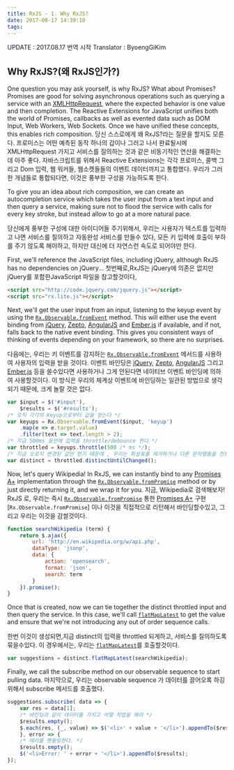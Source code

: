 ```yaml
---
title: RxJS - 1. Why RxJS?
date: 2017-08-17 14:39:10
tags:
---
```


UPDATE     : 2017.08.17 번역 시작
Translator : ByoengGiKim

## Why RxJS?(왜 RxJS인가?) ##

<!-- toc -->

One question you may ask yourself, is why RxJS?  What about Promises?  Promises are good for solving asynchronous operations such as querying a service with an [XMLHttpRequest](https://developer.mozilla.org/en-US/docs/Web/API/XMLHttpRequest), where the expected behavior is one value and then completion.  The Reactive Extensions for JavaScript unifies both the world of Promises, callbacks as well as evented data such as DOM Input, Web Workers, Web Sockets.  Once we have unified these concepts, this enables rich composition.
당신 스스로에게 왜 RxJS?라는 질문을 할지도 모른다. 프로미스는 어떤 예측된 동작 하나의 갑이나 그러고 나서 완료될시에 XMLHttpRequest 가지고 서비스를 질의하는 것과 같은 비동기적인 연산을 해결하는데 아주 좋다. 자바스크립트를 위해서 Reactive Extensions는 각각 프로미스, 콜백 그리고 Dom 입력, 웹 워커들, 웹소켓들들의 이벤트 데이터까지고 통합했다. 우리가 그러한 개념들로 통합되다면, 이것은 풍부한 구성을 가능하도록 한다.



To give you an idea about rich composition, we can create an autocompletion service which takes the user input from a text input and then query a service, making sure not to flood the service with calls for every key stroke, but instead allow to go at a more natural pace.

당신에게 풍부한 구성에 대한 아이디어들 주기위해서, 우리는 사용자가 텍스트를 입력하고 나면 서비스를 질의하고 자동완성 서비스를 만들수 있다, 모든 키 입력에 호출이 부하를 주기 않도록 해야하고, 하지만 대신에 더 자연스런 속도로 되어야만 한다.

First, we'll reference the JavaScript files, including jQuery, although RxJS has no dependencies on jQuery...
첫번째로,RxJS는 jQuery에 의존은 없지만 jQuery를 포함한JavaScript 파일을 참고할것이다, 

```html
<script src="http://code.jquery.com/jquery.js"></script>
<script src="rx.lite.js"></script>
```
Next, we'll get the user input from an input, listening to the keyup event by using the [`Rx.Observable.fromEvent`](content/observable/observable_methods/fromevent.html) method.  This will either use the event binding from [jQuery](http://jquery.com), [Zepto](http://zeptojs.com/), [AngularJS](https://angularjs.org/) and [Ember.js](http://emberjs.com/) if available, and if not, falls back to the native event binding.  This gives you consistent ways of thinking of events depending on your framework, so there are no surprises.

다음에는, 우리는 키 이벤트를 감지하는  [`Rx.Observable.fromEvent`](content/observable/observable_methods/fromevent.html) 메서드를 사용하여 사용자의 입력을 받을 것이다. 이벤트 바인딩은 [jQuery](http://jquery.com), [Zepto](http://zeptojs.com/), [AngularJS](https://angularjs.org/) 그리고 [Ember.js](http://emberjs.com/) 등을 쓸수있다면 사용하거나 그게 안된다면 네이티브 이벤트 바인딩에 의하여 사용할것이다. 이 방식은 우리의 체계상 이벤트에 바인딩하는 일관된 방법으로 생각되기 때문에, 크게 놀랄 것은 없다.

```javascript
var $input = $('#input'),
    $results = $('#results');
/* 오직 각각의 Keyup으로부터 값을 얻는다 */
var keyups = Rx.Observable.fromEvent($input, 'keyup')
    .map(e => e.target.value)
    .filter(text => text.length > 2);
/* 지금 500ms 동안에 입력을 throttle/debounce 한다 */
var throttled = keyups.throttle(500 /* ms */);
/* 지금 오로지 변경된 값만 얻기 때문에 , 우리는 화살표를 제거하거나 다른 문자열들을 컨트롤한다. */
var distinct = throttled.distinctUntilChanged();
```

Now, let's query Wikipedia!  In RxJS, we can instantly bind to any [Promises A+](https://github.com/promises-aplus/promises-spec) implementation through the [`Rx.Observable.fromPromise`](content/observable/observable_methods/frompromise.html) method or by just directly returning it, and we wrap it for you.
지금, Wikipedia로 검색해보자! RxJS 로, 우리는 즉시 [`Rx.Observable.fromPromise`](content/observable/observable_methods/frompromise.html) 통한 [Promises A+](https://github.com/promises-aplus/promises-spec) 구현 [`Rx.Observable.fromPromise`] 이나 이것을 직접적으로 리턴해서 바인딩할수있고, 그리고 우리는 이것을 감쌀것이다.



```javascript
function searchWikipedia (term) {
    return $.ajax({
        url: 'http://en.wikipedia.org/w/api.php',
        dataType: 'jsonp',
        data: {
            action: 'opensearch',
            format: 'json',
            search: term
        }
    }).promise();
}
```

Once that is created, now we can tie together the distinct throttled input and then query the service.  In this case, we'll call [`flatMapLatest`](content/observable/observable_instance_methods/flatmaplatest.html) to get the value and ensure that we're not introducing any out of order sequence calls.

한번 이것이 생성되면,지금  distinct의 입력을 throttled 되게하고, 서비스를 질의하도록 묶을수있다. 이 경우에서는, 우리는 [`flatMapLatest`](content/observable/observable_instance_methods/flatmaplatest.html)를 호출할것이다.

```javascript
var suggestions = distinct.flatMapLatest(searchWikipedia);
```

Finally, we call the subscribe method on our observable sequence to start pulling data.
마지막으로, 우리는 observable sequence 가 데이터를 끌어오록 하깅 위해서 subscribe 메서드를 호출했다.

```javascript
suggestions.subscribe( data => {
    var res = data[1];
    /* 바인딩과 같이 데이터를 가지고 어떻 작업을 해라 */
    $results.empty();
    $.each(res, (_, value) => $('<li>' + value + '</li>').appendTo($results));
    }, error => {
    /* 에러를 핸들링한다. */
    $results.empty();
    $('<li>Error: ' + error + '</li>').appendTo($results);
});
```